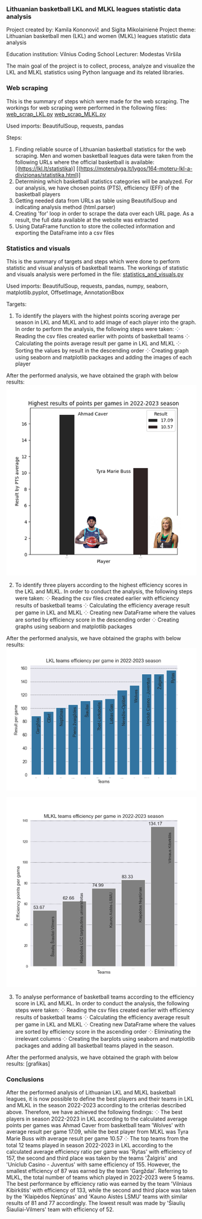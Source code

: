 ### Lithuanian basketball LKL and MLKL leagues statistic data analysis 

Project created by: Kamila Kononovič and Sigita Mikolainienė
Project theme: Lithuanian basketball men (LKL) and women (MLKL) leagues statistic data analysis 

Education institution: Vilnius Coding School
Lecturer: Modestas Viršila

The main goal of the project is to collect, process, analyze and visualize the LKL and MLKL statistics using Python 
language and its related libraries.

### Web scraping

This is the summary of steps which were made for the web scraping. The workings for web scraping were performed in the
following files:
[web_scrap_LKL.py](web_scrap_LKL.py)
[web_scrap_MLKL.py](web_scrap_MLKL.py)

Used imports: BeautifulSoup, requests, pandas

Steps:
1. Finding reliable source of Lithuanian basketball statistics for the web scraping. Men and women basketball leagues 
   data were taken from the following URLs where the official basketball is available:
   [(https://lkl.lt/statistika)]
   [(https://moterulyga.lt/lygos/164-moteru-lkl-a-divizionas/statistika.html)]
2. Determining which basketball statistics categories will be analyzed. For our analysis, we have chosen points (PTS), 
   efficiency (EFF) of the basketball players
3. Getting needed data from URLs as table using BeautifulSoup and indicating analysis method (html.parser)
4. Creating 'for' loop in order to scrape the data over each URL page. As a result, the full data available at the
   website was extracted
5. Using DataFrame function to store the collected information and exporting the DataFrame into a csv files

### Statistics and visuals

This is the summary of targets and steps which were done to perform statistic and visual analysis of basketball teams.
The workings of statistic and visuals analysis were perfomed in the file:
[statistics_and_visuals.py](statistics_and_visuals.py)

Used imports: BeautifulSoup, requests, pandas, numpy, seaborn, matplotlib.pyplot, OffsetImage, AnnotationBbox

Targets:
1. To identify the players with the highest points scoring average per season in LKL and MLKL and to add image of each 
   player into the graph. In order to perform the analysis, the following steps were taken:
   ⁘ Reading the csv files created earlier with points of basketball teams 
   ⁘ Calculating the points average result per game in LKL and MLKL
   ⁘ Sorting the values by result in the descending order
   ⁘ Creating graph using seaborn and matplotlib packages and adding the images of each player

After the performed analysis, we have obtained the graph with below results:
![Highest results players.png](images%2FHighest%20results%20players.png)

2. To identify three players according to the highest efficiency scores in the LKL and MLKL. In order to conduct the 
analysis, the following steps were taken:
   ⁘ Reading the csv files created earlier with efficiency results of basketball teams
   ⁘ Calculating the efficiency average result per game in LKL and MLKL
   ⁘ Creating new DataFrame where the values are sorted by efficiency score in the descending order
   ⁘ Creating graphs using seaborn and matplotlib packages

After the performed analysis, we have obtained the graphs with below results:
![LKL teams efficiency per game.png](images%2FLKL%20teams%20efficiency%20per%20game.png)

![MLKL teams EFF 2022-2023.png](images%2FMLKL%20teams%20EFF%202022-2023.png)

3. To analyse performance of basketball teams according to the efficiency score in LKL and MLKL. In order to conduct the
analysis, the following steps were taken:
   ⁘ Reading the csv files created earlier with efficiency results of basketball teams
   ⁘ Calculating the efficiency average result per game in LKL and MLKL
   ⁘ Creating new DataFrame where the values are sorted by efficiency score in the ascending order
   ⁘ Eliminating the irrelevant columns 
   ⁘ Creating the barplots using seaborn and matplotlib packages and adding all basketball teams played in the season.

After the performed analysis, we have obtained the graph with below results:
[grafikas]



### Conclusions

After the performed analysis of Lithuanian LKL and MLKL basketball leagues, it is now possible to define the best
players and their teams in LKL and MLKL in the season 2022-2023 according to the criterias described above. Therefore, 
we have achieved the following findings:
   ⁘ The best players in season 2022-2023 in LKL according to the calculated average points per games was Ahmad Caver 
     from basketball team 'Wolves' with average result per game 17.09, while the best player from MLKL was Tyra Marie 
     Buss with average result per game 10.57
   ⁘ The top teams from the total 12 teams played in season 2022-2023 in LKL according to the calculated average 
     efficiency ratio per game was 'Rytas' with efficiency of 157, the second and third place was taken by the teams 
     'Žalgiris' and 'Uniclub Casino - Juventus' with same efficiency of 155. However, the smallest efficiency of 87 was 
     earned by the team 'Gargždai'. Referring to MLKL, the total number of teams which played in 2022-2023 were 5 teams. 
     The best performance by efficiency ratio was earned by the team 'Vilniaus Kibirkštis' with efficiency of 133, while
     the second and third place was taken by the 'Klaipėdos Neptūnas' and 'Kauno Aistės LSMU' teams with similar results
     of 81 and 77 accordingly. The lowest result was made by 'Šiaulių Šiauliai-Vilmers' team with efficiency of 52.
